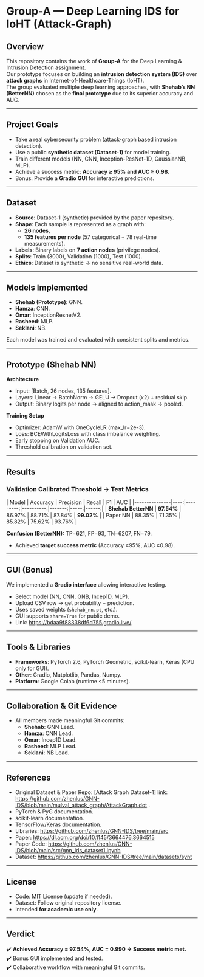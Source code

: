 # Group-A — Deep Learning IDS for IoHT (Attack-Graph)

## Overview
This repository contains the work of **Group-A** for the Deep Learning & Intrusion Detection assignment.  
Our prototype focuses on building an **intrusion detection system (IDS)** over **attack graphs** in Internet-of-Healthcare-Things (IoHT).  
The group evaluated multiple deep learning approaches, with **Shehab’s NN (BetterNN)** chosen as the **final prototype** due to its superior accuracy and AUC.

---

## Project Goals
- Take a real cybersecurity problem (attack-graph based intrusion detection).
- Use a public **synthetic dataset (Dataset-1)** for model training.
- Train different models (NN, CNN, Inception-ResNet-1D, GaussianNB, MLP).
- Achieve a success metric: **Accuracy ≥ 95% and AUC ≥ 0.98**.
- Bonus: Provide a **Gradio GUI** for interactive predictions.

---

## Dataset
- **Source**: Dataset-1 (synthetic) provided by the paper repository.
- **Shape**: Each sample is represented as a graph with:
  - **26 nodes**,  
  - **135 features per node** (57 categorical + 78 real-time measurements).  
- **Labels**: Binary labels on **7 action nodes** (privilege nodes).  
- **Splits**: Train (3000), Validation (1000), Test (1000).  
- **Ethics**: Dataset is synthetic → no sensitive real-world data.  

---

## Models Implemented
- **Shehab (Prototype)**: GNN.
- **Hamza**: CNN.
- **Omar**: InceptionResnetV2.
- **Rasheed**: MLP.
- **Seklani**: NB.

Each model was trained and evaluated with consistent splits and metrics.

---

## Prototype (Shehab NN)
**Architecture**
- Input: [Batch, 26 nodes, 135 features].
- Layers: Linear → BatchNorm → GELU → Dropout (x2) + residual skip.
- Output: Binary logits per node → aligned to action_mask → pooled.

**Training Setup**
- Optimizer: AdamW with OneCycleLR (max_lr=2e-3).
- Loss: BCEWithLogitsLoss with class imbalance weighting.
- Early stopping on Validation AUC.
- Threshold calibration on validation set.

---

## Results

### Validation Calibrated Threshold → Test Metrics

| Model         | Accuracy | Precision | Recall | F1   | AUC   |
|---------------|----:|---------:|----------:|-------:|-----:|------:|
| **Shehab BetterNN** | **97.54%** | 86.97% | 88.71% | 87.84% | **99.02%** |
| Paper NN     | 88.35% | 71.35% | 85.82% | 75.62% | 93.76% |

**Confusion (BetterNN):** TP=621, FP=93, TN=6207, FN=79.

- Achieved **target success metric** (Accuracy ≥95%, AUC ≥0.98).

---

## GUI (Bonus)
We implemented a **Gradio interface** allowing interactive testing.

- Select model (NN, CNN, GNB, Incep1D, MLP).
- Upload CSV row → get probability + prediction.  
- Uses saved weights (`shehab_nn.pt`, etc.).
- GUI supports `share=True` for public demo.
- Link: https://bdaa9f88338df6d755.gradio.live/

---

## Tools & Libraries
- **Frameworks**: PyTorch 2.6, PyTorch Geometric, scikit-learn, Keras (CPU only for GUI).
- **Other**: Gradio, Matplotlib, Pandas, Numpy.
- **Platform**: Google Colab (runtime <5 minutes).

---

## Collaboration & Git Evidence
- All members made meaningful Git commits:
  - **Shehab**: GNN Lead.
  - **Hamza**: CNN Lead.
  - **Omar**: Incep1D Lead.
  - **Rasheed**: MLP Lead.
  - **Seklani**: NB Lead.

---

## References
- Original Dataset & Paper Repo: [Attack Graph Dataset-1] link: https://github.com/zhenlus/GNN-IDS/blob/main/mulval_attack_graph/AttackGraph.dot .
- PyTorch & PyG documentation.  
- scikit-learn documentation.  
- TensorFlow/Keras documentation.
- Libraries: https://github.com/zhenlus/GNN-IDS/tree/main/src
- Paper: https://dl.acm.org/doi/10.1145/3664476.3664515
- Paper Code: https://github.com/zhenlus/GNN-IDS/blob/main/src/gnn_ids_dataset1.ipynb
- Dataset: https://github.com/zhenlus/GNN-IDS/tree/main/datasets/synt
---

## License
- Code: MIT License (update if needed).  
- Dataset: Follow original repository license.  
- Intended **for academic use only**.

---

## Verdict
✔️ **Achieved Accuracy = 97.54%, AUC = 0.990 → Success metric met.**  
✔️ Bonus GUI implemented and tested.  
✔️ Collaborative workflow with meaningful Git commits.  
